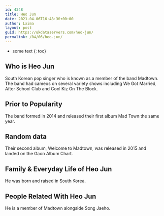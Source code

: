 ```yaml
---
id: 4348
title: Heo Jun
date: 2021-04-06T16:48:30+00:00
author: Laima
layout: post
guid: https://ukdataservers.com/heo-jun/
permalink: /04/06/heo-jun/
---
```


* some text
{: toc}


## Who is Heo Jun
                  
                  
                  
South Korean pop singer who is known as a member of the band Madtown. The band had cameos on several variety shows including We Got Married, After School Club and Cool Kiz On The Block.
                  
              
            
              
            
                
                
                
## Prior to Popularity
                  
                  
                  
The band formed in 2014 and released their first album Mad Town the same year.
                  
              
            
              
            
                
                
                
## Random data
                  
                  
                  
Their second album, Welcome to Madtown, was released in 2015 and landed on the Gaon Album Chart.
                  
              
            
              
            
                
                
                
## Family & Everyday Life of Heo Jun
                  
                  
                  
He was born and raised in South Korea.
                  
              
            
              
            
                
                
                
## People Related With Heo Jun
                  
                  
                  
He is a member of Madtown alongside Song Jaeho.
                  
              
            
              
            
                
              
            
              
              
            
            
              
            
          
          
          
